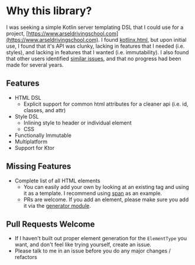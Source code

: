 # Why this library?
I was seeking a simple Kotlin server templating DSL that I could use for a project, 
[https://www.arseldrivingschool.com](https://www.arseldrivingschool.com). I found 
[kotlinx.html](https://github.com/Kotlin/kotlinx.html), but upon initial use, I found that it's API was clunky, lacking 
in features that I needed (i.e. styles), and lacking in features that I wanted (i.e. immutability). I also found that 
other users identified [similar issues](https://github.com/Kotlin/kotlinx.html/issues/31), and that no progress had 
been made for several years.

## Features
* HTML DSL
    * Explicit support for common html attributes for a cleaner api (i.e. id, classes, and attr)
* Style DSL
    * Inlining style to header or individual element
    * CSS
* Functionally Immutable
* Multiplatform
* Support for Ktor

## Missing Features
* Complete list of all HTML elements
    * You can easily add your own by looking at an existing tag and using it as a template. I recommend using 
    [span](/html-builder/src/genMain/kotlin/dev/scottpierce/html/element/Span.kt) as an example.
    * PRs are welcome. If you add an element, please make sure you add it via the [generator module](https://github.com/ScottPierce/kotlin-html-builder/blob/master/html-builder-generator/src/main/kotlin/dev/scottpierce/html/generate/Element.kt).
    
## Pull Requests Welcome
* If I haven't built out proper element generation for the `ElementType` you want, and don't feel like trying yourself, 
create an issue.
* Please talk to me in an issue before you do any major changes / refactors
